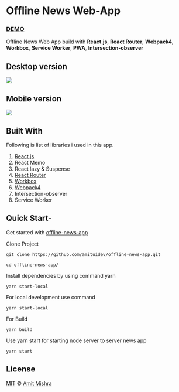 # Offline News Web-App

### [DEMO](https://offline-news-app.herokuapp.com/)

Offline News Web App build with **React.js**, **React Router**, **Webpack4**, **Workbox**, **Service Worker**, **PWA**, **Intersection-observer**

## Desktop version
[![](http://www.lib4dev.com/img/banner.png)](https://offline-news-app.herokuapp.com/)

## Mobile version
[![](http://www.lib4dev.com/img/banner.png)](https://offline-news-app.herokuapp.com/)

## Built With
Following is list of libraries i used in this app.
1. [React.js](https://github.com/facebook/react)
2. React Memo
3. React lazy & Suspense
4. [React Router](https://github.com/ReactTraining/react-router)
5. [Workbox](https://github.com/GoogleChrome/workbox)
6. [Webpack4](https://github.com/webpack/webpack)
7. Intersection-observer
8. Service Worker
   

## Quick Start-
Get started with [offline-news-app](https://github.com/amituidev/offline-news-app)

Clone Project
```
git clone https://github.com/amituidev/offline-news-app.git 
```

```
cd offline-news-app/
```
Install dependencies by using command yarn
```
yarn start-local
```
For local development use command
```
yarn start-local
```
For Build
```
yarn build
```

Use yarn start for starting node server to server news app 
```
yarn start
```

## License

[MIT](LICENSE) © [Amit Mishra](https://amituidev.github.io/portfolio/)

